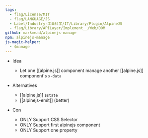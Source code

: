```yaml
---
tags:
  - flag/License/MIT
  - flag/LANGUAGE/JS
  - Label/Industry-工业科学/IT/Library/Plugin/AlpineJS
  - flag/Library/APILayer/Implement__/Web/DOM
github: markmead/alpinejs-manage
npm: alpinejs-manage
js-magic-helper:
  - $manage
---
```


- Idea
    - Let one [[alpine.js]] component manage another [[alpine.js]] component's `x-data`

- Alternatives
    - [[alpine.js]] `$state`
    - [[alpinejs-emit]] (better)

- Con
    - ONLY Support CSS Selector
    - ONLY Support first alpinejs component
    - ONLY Support one property
